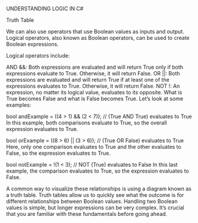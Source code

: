 UNDERSTANDING LOGIC IN C#

Truth Table

We can also use operators that use Boolean values as inputs and output. Logical operators, also known as Boolean operators, can be used to create Boolean expressions.

Logical operators include:

AND &&: Both expressions are evaluated and will return True only if both expressions evaluate to True. Otherwise, it will return False.
OR ||: Both expressions are evaluated and will return True if at least one of the expressions evaluates to True. Otherwise, it will return False.
NOT !: An expression, no matter its logical value, evaluates to its opposite. What is True becomes False and what is False becomes True.
Let’s look at some examples:

bool andExample = ((4 > 1) && (2 < 7)); 
// (True AND True) evaluates to True
In this example, both comparisons evaluate to True, so the overall expression evaluates to True.

bool orExample = ((8 > 6) || (3 > 6));
// (True OR False) evaluates to True
Here, only one comparison evaluates to True and the other evaluates to False, so the expression evaluates to True.

bool notExample = !(1 < 3);
// NOT (True) evaluates to False
In this last example, the comparison evaluates to True, so the expression evaluates to False.

A common way to visualize these relationships is using a diagram known as a truth table. Truth tables allow us to quickly see what the outcome is for different relationships between Boolean values. Handling two Boolean values is simple, but longer expressions can be very complex. It’s crucial that you are familiar with these fundamentals before going ahead.
